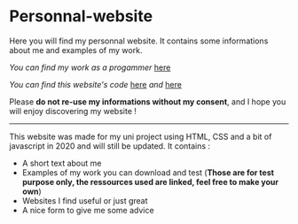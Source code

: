 # Personnal-website

Here you will find my personnal website. It contains some informations about me and examples of my work.

*You can find my work as a progammer* [here](https://github.com/Nenesu)

*You can find this website's code* [here](https://github.com/Nenesu/Personnal-website) *and* [here](https://ineshamidi.now.sh/HTML/index.html)

Please **do not re-use my informations without my consent**, and I hope you will enjoy discovering my website !

*** 

This website was made for my uni project using HTML, CSS and a bit of javascript in 2020 and will still be updated.
It contains : 
* A short text about me
* Examples of my work you can download and test (**Those are for test purpose only, the ressources used are linked, feel free to make your own**)
* Websites I find useful or just great
* A nice form to give me some advice 

